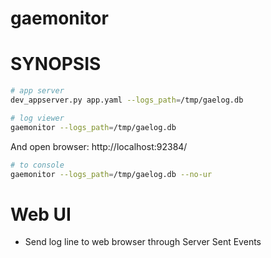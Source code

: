 gaemonitor
===

# SYNOPSIS
```sh
# app server
dev_appserver.py app.yaml --logs_path=/tmp/gaelog.db

# log viewer
gaemonitor --logs_path=/tmp/gaelog.db
```

And open browser: http://localhost:92384/

```sh
# to console
gaemonitor --logs_path=/tmp/gaelog.db --no-ur
```

# Web UI

* Send log line to web browser through Server Sent Events
